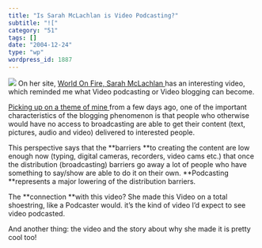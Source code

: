 ```yaml
---
title: "Is Sarah McLachlan is Video Podcasting?"
subtitle: "!["
category: "51"
tags: []
date: "2004-12-24"
type: "wp"
wordpress_id: 1887
---
```

[![](https://i0.wp.com/s3.media.squarespace.com/production/1075723/12829350/weblogs/archives/sarah_wof%5B1%5D-thumb.gif?resize=584%2C70)](https://i0.wp.com/s3.media.squarespace.com/production/1075723/12829350/weblogs/archives/sarah_wof%5B1%5D.gif)
On her site, [World On Fire, Sarah McLachlan ](http://www.worldonfire.ca/)has an interesting video, which reminded me what Video podcasting or Video blogging can become. 

[Picking up on a theme of mine ](/weblogs/archives/000535.html)from a few days ago, one of the important characteristics of the blogging phenomenon is that people who otherwise would have no access to broadcasting are able to get their content (text, pictures, audio and video) delivered to interested people. 

This perspective says that the **barriers **to creating the content are low enough now (typing, digital cameras, recorders, video cams etc.) that once the distribution (broadcasting) barriers go away a lot of people who have something to say/show are able to do it on their own. **Podcasting **represents a major lowering of the distribution barriers.

The **connection **with this video? She made this Video on a total shoestring, like a Podcaster would. it’s the kind of video I’d expect to see video podcasted. 

And another thing: the video and the story about why she made it is pretty cool too!